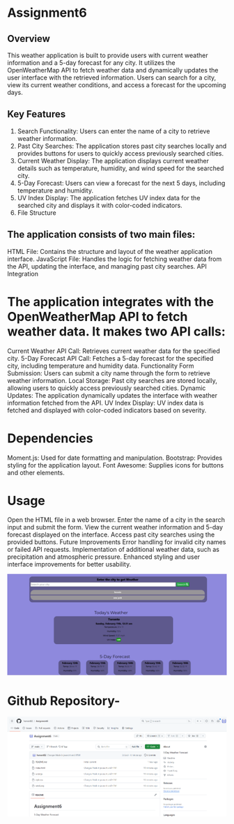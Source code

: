 # Assignment6

## Overview
This weather application is built to provide users with current weather information and a 5-day forecast for any city. It utilizes the OpenWeatherMap API to fetch weather data and dynamically updates the user interface with the retrieved information. Users can search for a city, view its current weather conditions, and access a forecast for the upcoming days.

## Key Features
1. Search Functionality: Users can enter the name of a city to retrieve weather information.
2. Past City Searches: The application stores past city searches locally and provides buttons for users to quickly access previously searched cities.
3. Current Weather Display: The application displays current weather details such as temperature, humidity, and wind speed for the searched city.
4. 5-Day Forecast: Users can view a forecast for the next 5 days, including temperature and humidity.
5. UV Index Display: The application fetches UV index data for the searched city and displays it with color-coded indicators.
6. File Structure

## The application consists of two main files:

HTML File: Contains the structure and layout of the weather application interface.
JavaScript File: Handles the logic for fetching weather data from the API, updating the interface, and managing past city searches.
API Integration

# The application integrates with the OpenWeatherMap API to fetch weather data. It makes two API calls:

Current Weather API Call: Retrieves current weather data for the specified city.
5-Day Forecast API Call: Fetches a 5-day forecast for the specified city, including temperature and humidity data.
Functionality
Form Submission: Users can submit a city name through the form to retrieve weather information.
Local Storage: Past city searches are stored locally, allowing users to quickly access previously searched cities.
Dynamic Updates: The application dynamically updates the interface with weather information fetched from the API.
UV Index Display: UV index data is fetched and displayed with color-coded indicators based on severity.

# Dependencies
Moment.js: Used for date formatting and manipulation.
Bootstrap: Provides styling for the application layout.
Font Awesome: Supplies icons for buttons and other elements.

# Usage
Open the HTML file in a web browser.
Enter the name of a city in the search input and submit the form.
View the current weather information and 5-day forecast displayed on the interface.
Access past city searches using the provided buttons.
Future Improvements
Error handling for invalid city names or failed API requests.
Implementation of additional weather data, such as precipitation and atmospheric pressure.
Enhanced styling and user interface improvements for better usability.

![alt text](image.png)

# Github Repository- 

![alt text](image-1.png)




